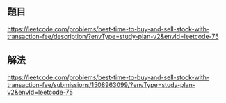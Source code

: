 ## 題目
https://leetcode.com/problems/best-time-to-buy-and-sell-stock-with-transaction-fee/description/?envType=study-plan-v2&envId=leetcode-75
## 解法
https://leetcode.com/problems/best-time-to-buy-and-sell-stock-with-transaction-fee/submissions/1508963099/?envType=study-plan-v2&envId=leetcode-75
